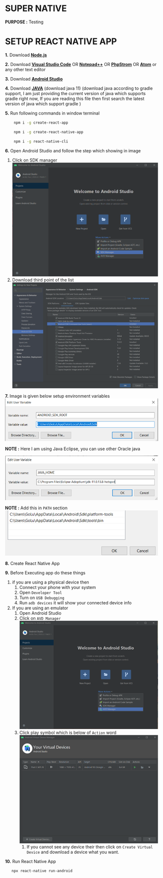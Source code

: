 # SUPER NATIVE

**PURPOSE :** Testing

# SETUP REACT NATIVE APP

**1.** Download **[Node.js](https://nodejs.org/en/)**

**2.** Download **[Visual Studio Code](https://code.visualstudio.com/download)**
OR **[Notepad++](https://notepad-plus-plus.org/downloads/)**
OR **[PhpStrom](https://www.jetbrains.com/phpstorm/download/#section=windows)**
OR **[Atom](https://atom.io/)** or any other text editor

**3.** Download **[Android Studio](https://developer.android.com/studio)**

**4.** Download **[JAVA](https://adoptopenjdk.net/)** (download java 11)  (download java according to gradle support, I
am just providing the current version of java which supports gradle right now, If you are reading this file then first
search the latest version of java which support gradle )

**5.** Run following commands in window terminal

```bash
    npm i -g create-react-app
```

```bash
    npm i -g create-react-native-app
```

```bash
    npm i -g react-native-cli
```

**6.** Open Android Studio and follow the step which showing in image

1) Click on SDK manager
   ![](./img/1.png)
2) Download third point of the list
   ![](./img/2.png)

**7.** Image is given below setup environment variables
![](./img/3.png)

**NOTE :** Here I am using Java Eclipse, you can use other Oracle java

![](./img/4.png)

**NOTE :** Add this in `PATH` section
![](./img/5.png)

**8.** Create React Native App

**9.** Before Executing app do these things

1. if you are using a physical device then
    1. Connect your phone with your system
    2. Open `Developer Tool`
    3. Turn on `USB Debugging`
    4. Run `adb devices` it will show your connected device info
2. If you are using an emulator
    1. Open Android Studio
    2. Click on `AVD Manager`
       ![](./img/6.png)
    3. Click play symbol which is below of `Action` word
       ![](./img/7.png)
        1. If you cannot see any device their then click on `Create Virtual Device`  and download a device what you
           want.

**10.** Run React Native App

```bash
   npx react-native run-android
```